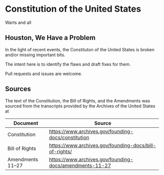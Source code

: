 # Constitution of the United States

Warts and all

## Houston, We Have a Problem

In the light of recent events, the Constituton of the United States is broken and/or missing important bits.

The intent here is to identify the flaws and draft fixes for them.

Pull requests and issues are welcome.

## Sources

The text of the Constitution, the Bill of Rights, and the Amendments was sourced from the transcripts provided by the Archives of the United States at

| Document         | Source                                                      |
| ------------     | ----------------------------------------------------------- |
| Constitution     | https://www.archives.gov/founding-docs/constitution         |
| Bill of Rights   | https://www.archives.gov/founding-docs/bill-of-rights/      |
| Amendments 11–27 |  https://www.archives.gov/founding-docs/amendments-11-27    |

